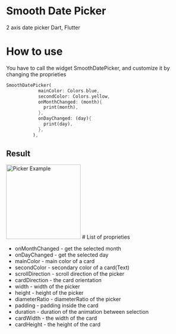 # Smooth Date Picker
2 axis date picker Dart, Flutter





# How to use

You have to call the widget SmoothDatePicker, and customize it by changing the proprieties

```dart
SmoothDatePicker(
            mainColor: Colors.blue,
            secondColor: Colors.yellow,
            onMonthChanged: (month){
              print(month),
            },
            onDayChanged: (day){
              print(day),
            },
          ),
```
## Result
<img width="200" alt="Picker Example" src="https://github.com/VladRizea/referenceimages/blob/master/example.jpg8">
# List of proprieties

* onMonthChanged - get the selected month
* onDayChanged - get the selected day
* mainColor - main color of a card
* secondColor - secondary color of a card(Text)
* scrollDirection - scroll direction of the picker
* cardDirection - the card orientation
* width - width of the picker
* height - height of the picker
* diameterRatio - diameterRatio of the picker
* padding - padding inside the card
* duration - duration of the animation between selection
* cardWidth - the width of the card
* cardHeight - the height of the card
